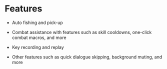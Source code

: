 # Features

- Auto fishing and pick-up

- Combat assistance with features such as skill cooldowns, one-click combat
  macros, and more

- Key recording and replay

- Other features such as quick dialogue skipping, background muting, and more
